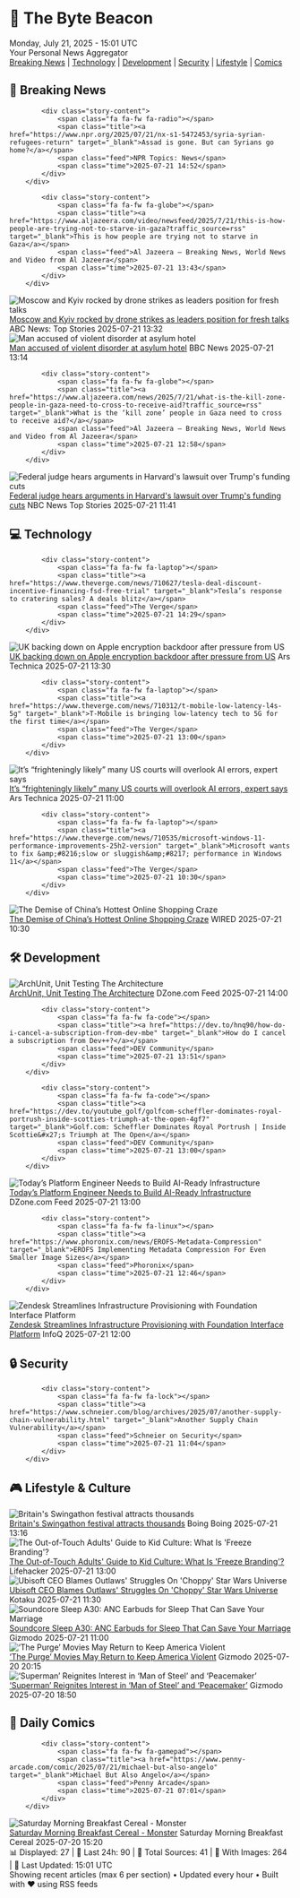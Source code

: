 <!-- Processing 54 RSS feeds at 2025-07-21 15:01:46 UTC -->
<!-- Processing: XKCD -->
<!-- Processing: Penny Arcade -->
<!-- Processing: Poorly Drawn Lines -->
<!-- Processing: Girl Genius -->
<!-- Processing: Dinosaur Comics -->
<!-- Processing: CNN Top Stories -->
<!-- Processing: CNN Breaking News -->
<!-- Processing: BBC Breaking News -->
<!-- Processing: Al Jazeera Breaking News -->
<!-- Processing: NPR News -->
<!-- Processing: Reuters Top News -->
<!-- Processing: Reuters World News -->
<!-- Processing: ABC News Breaking -->
<!-- Processing: NBC News Breaking -->
<!-- Processing: Sky News World -->
<!-- Processing: The Verge -->
<!-- Processing: StackOverflow Blog -->
<!-- Processing: OMG! Ubuntu -->
<!-- Processing: DistroWatch -->
<!-- Processing: GitHub Blog -->
<!-- Processing: InfoQ -->
<!-- Processing: DZone -->
<!-- Processing: Martin Fowler -->
<!-- Processing: Coding Horror -->
<!-- Processing: Lifehacker -->
<!-- Processing: Boing Boing -->
<!-- Processing: Schneier on Security -->
<!-- Generated 7 new posts out of 27 feeds processed -->
<div class="newspaper-header">
    <h1 class="newspaper-title">📰 The Byte Beacon</h1>
    <div class="newspaper-date">Monday, July 21, 2025 - 15:01 UTC</div>
    <div class="newspaper-subtitle">Your Personal News Aggregator</div>
</div>

<div class="newspaper-nav">
    <a href="#breaking">Breaking News</a> |
    <a href="#tech">Technology</a> |
    <a href="#dev">Development</a> |
    <a href="#security">Security</a> |
    <a href="#lifestyle">Lifestyle</a> |
    <a href="#webcomics">Comics</a>
</div>

<div class="news-section breaking-news" id="breaking">
<h2 class="section-header">🚨 Breaking News</h2>
<div class="stories-container">
<div class="story">
            
            <div class="story-content">
                <span class="fa fa-fw fa-radio"></span>
                <span class="title"><a href="https://www.npr.org/2025/07/21/nx-s1-5472453/syria-syrian-refugees-return" target="_blank">Assad is gone. But can Syrians go home?</a></span>
                <span class="feed">NPR Topics: News</span>
                <span class="time">2025-07-21 14:52</span>
            </div>
        </div>
<div class="story">
            
            <div class="story-content">
                <span class="fa fa-fw fa-globe"></span>
                <span class="title"><a href="https://www.aljazeera.com/video/newsfeed/2025/7/21/this-is-how-people-are-trying-not-to-starve-in-gaza?traffic_source=rss" target="_blank">This is how people are trying not to starve in Gaza</a></span>
                <span class="feed">Al Jazeera – Breaking News, World News and Video from Al Jazeera</span>
                <span class="time">2025-07-21 13:43</span>
            </div>
        </div>
<div class="story">
            <img src="https://s.abcnews.com/images/International/Kyiv-explosion-DB-250721_1753085296988_hpMain_4x3t_384.jpg" alt="Moscow and Kyiv rocked by drone strikes as leaders position for fresh talks" class="story-image" loading="lazy" onerror="this.style.display='none'">
            <div class="story-content">
                <span class="fa fa-fw fa-tv"></span>
                <span class="title"><a href="https://abcnews.go.com/International/scale-russia-ukraine-drone-strikes-builds-ahead-ceasefire/story?id=123916732" target="_blank">Moscow and Kyiv rocked by drone strikes as leaders position for fresh talks</a></span>
                <span class="feed">ABC News: Top Stories</span>
                <span class="time">2025-07-21 13:32</span>
            </div>
        </div>
<div class="story">
            <img src="https://ichef.bbci.co.uk/ace/standard/240/cpsprodpb/2be9/live/b57da210-6603-11f0-a91e-6325aab01240.jpg" alt="Man accused of violent disorder at asylum hotel" class="story-image" loading="lazy" onerror="this.style.display='none'">
            <div class="story-content">
                <span class="fa fa-fw fa-flag"></span>
                <span class="title"><a href="https://www.bbc.com/news/articles/cwyedn0vlg1o" target="_blank">Man accused of violent disorder at asylum hotel</a></span>
                <span class="feed">BBC News</span>
                <span class="time">2025-07-21 13:14</span>
            </div>
        </div>
<div class="story">
            
            <div class="story-content">
                <span class="fa fa-fw fa-globe"></span>
                <span class="title"><a href="https://www.aljazeera.com/news/2025/7/21/what-is-the-kill-zone-people-in-gaza-need-to-cross-to-receive-aid?traffic_source=rss" target="_blank">What is the ‘kill zone’ people in Gaza need to cross to receive aid?</a></span>
                <span class="feed">Al Jazeera – Breaking News, World News and Video from Al Jazeera</span>
                <span class="time">2025-07-21 12:58</span>
            </div>
        </div>
<div class="story">
            <img src="https://media-cldnry.s-nbcnews.com/image/upload/t_fit_1500w/rockcms/2024-02/240206-harvard-university-campus-ac-441p-58b188.jpg" alt="Federal judge hears arguments in Harvard&#x27;s lawsuit over Trump&#x27;s funding cuts" class="story-image" loading="lazy" onerror="this.style.display='none'">
            <div class="story-content">
                <span class="fa fa-fw fa-broadcast-tower"></span>
                <span class="title"><a href="https://www.nbcnews.com/politics/trump-administration/live-blog/trump-harvard-epstein-tariffs-doge-immigration-live-updates-rcna219794" target="_blank">Federal judge hears arguments in Harvard&#x27;s lawsuit over Trump&#x27;s funding cuts</a></span>
                <span class="feed">NBC News Top Stories</span>
                <span class="time">2025-07-21 11:41</span>
            </div>
        </div>
</div>
</div>
<div class="news-section tech-news" id="tech">
<h2 class="section-header">💻 Technology</h2>
<div class="stories-container">
<div class="story">
            
            <div class="story-content">
                <span class="fa fa-fw fa-laptop"></span>
                <span class="title"><a href="https://www.theverge.com/news/710627/tesla-deal-discount-incentive-financing-fsd-free-trial" target="_blank">Tesla’s response to cratering sales? A deals blitz</a></span>
                <span class="feed">The Verge</span>
                <span class="time">2025-07-21 14:29</span>
            </div>
        </div>
<div class="story">
            <img src="https://cdn.arstechnica.net/wp-content/uploads/2025/03/apple-encryption-500x500-1741119073.jpg" alt="UK backing down on Apple encryption backdoor after pressure from US" class="story-image" loading="lazy" onerror="this.style.display='none'">
            <div class="story-content">
                <span class="fa fa-fw fa-cog"></span>
                <span class="title"><a href="https://arstechnica.com/tech-policy/2025/07/uk-backing-down-on-apple-encryption-backdoor-after-pressure-from-us/" target="_blank">UK backing down on Apple encryption backdoor after pressure from US</a></span>
                <span class="feed">Ars Technica</span>
                <span class="time">2025-07-21 13:30</span>
            </div>
        </div>
<div class="story">
            
            <div class="story-content">
                <span class="fa fa-fw fa-laptop"></span>
                <span class="title"><a href="https://www.theverge.com/news/710312/t-mobile-low-latency-l4s-5g" target="_blank">T-Mobile is bringing low-latency tech to 5G for the first time</a></span>
                <span class="feed">The Verge</span>
                <span class="time">2025-07-21 13:00</span>
            </div>
        </div>
<div class="story">
            <img src="https://cdn.arstechnica.net/wp-content/uploads/2025/07/the-judge-and-the-six-fingered-man-500x500.jpg" alt="It’s “frighteningly likely” many US courts will overlook AI errors, expert says" class="story-image" loading="lazy" onerror="this.style.display='none'">
            <div class="story-content">
                <span class="fa fa-fw fa-cog"></span>
                <span class="title"><a href="https://arstechnica.com/tech-policy/2025/07/its-frighteningly-likely-many-us-courts-will-overlook-ai-errors-expert-says/" target="_blank">It’s “frighteningly likely” many US courts will overlook AI errors, expert says</a></span>
                <span class="feed">Ars Technica</span>
                <span class="time">2025-07-21 11:00</span>
            </div>
        </div>
<div class="story">
            
            <div class="story-content">
                <span class="fa fa-fw fa-laptop"></span>
                <span class="title"><a href="https://www.theverge.com/news/710535/microsoft-windows-11-performance-improvements-25h2-version" target="_blank">Microsoft wants to fix &amp;#8216;slow or sluggish&amp;#8217; performance in Windows 11</a></span>
                <span class="feed">The Verge</span>
                <span class="time">2025-07-21 10:30</span>
            </div>
        </div>
<div class="story">
            <img src="https://media.wired.com/photos/68717d91d8fa9870beb01afa/master/pass/GettyImages-1231391675.jpg" alt="The Demise of China’s Hottest Online Shopping Craze" class="story-image" loading="lazy" onerror="this.style.display='none'">
            <div class="story-content">
                <span class="fa fa-fw fa-bolt"></span>
                <span class="title"><a href="https://www.wired.com/story/chinese-group-buying-startups-meituan-pinduoduo/" target="_blank">The Demise of China’s Hottest Online Shopping Craze</a></span>
                <span class="feed">WIRED</span>
                <span class="time">2025-07-21 10:30</span>
            </div>
        </div>
</div>
</div>
<div class="news-section dev-news" id="dev">
<h2 class="section-header">🛠️ Development</h2>
<div class="stories-container">
<div class="story">
            <img src="https://dz2cdn1.dzone.com/thumbnail?fid=18519963&w=600" alt="ArchUnit, Unit Testing The Architecture" class="story-image" loading="lazy" onerror="this.style.display='none'">
            <div class="story-content">
                <span class="fa fa-fw fa-newspaper"></span>
                <span class="title"><a href="https://dzone.com/articles/archunit-unit-testing-the-architecture" target="_blank">ArchUnit, Unit Testing The Architecture</a></span>
                <span class="feed">DZone.com Feed</span>
                <span class="time">2025-07-21 14:00</span>
            </div>
        </div>
<div class="story">
            
            <div class="story-content">
                <span class="fa fa-fw fa-code"></span>
                <span class="title"><a href="https://dev.to/hnq90/how-do-i-cancel-a-subscription-from-dev-mbe" target="_blank">How do I cancel a subscription from Dev++?</a></span>
                <span class="feed">DEV Community</span>
                <span class="time">2025-07-21 13:51</span>
            </div>
        </div>
<div class="story">
            
            <div class="story-content">
                <span class="fa fa-fw fa-code"></span>
                <span class="title"><a href="https://dev.to/youtube_golf/golfcom-scheffler-dominates-royal-portrush-inside-scotties-triumph-at-the-open-4gf7" target="_blank">Golf.com: Scheffler Dominates Royal Portrush | Inside Scottie&#x27;s Triumph at The Open</a></span>
                <span class="feed">DEV Community</span>
                <span class="time">2025-07-21 13:00</span>
            </div>
        </div>
<div class="story">
            <img src="https://dz2cdn1.dzone.com/thumbnail?fid=18519952&w=600" alt="Today’s Platform Engineer Needs to Build AI-Ready Infrastructure" class="story-image" loading="lazy" onerror="this.style.display='none'">
            <div class="story-content">
                <span class="fa fa-fw fa-newspaper"></span>
                <span class="title"><a href="https://dzone.com/articles/platform-engineering-ai-infrastructure" target="_blank">Today’s Platform Engineer Needs to Build AI-Ready Infrastructure</a></span>
                <span class="feed">DZone.com Feed</span>
                <span class="time">2025-07-21 13:00</span>
            </div>
        </div>
<div class="story">
            
            <div class="story-content">
                <span class="fa fa-fw fa-linux"></span>
                <span class="title"><a href="https://www.phoronix.com/news/EROFS-Metadata-Compression" target="_blank">EROFS Implementing Metadata Compression For Even Smaller Image Sizes</a></span>
                <span class="feed">Phoronix</span>
                <span class="time">2025-07-21 12:46</span>
            </div>
        </div>
<div class="story">
            <img src="https://res.infoq.com/news/2025/07/zendesk-interface-platform/en/headerimage/generatedHeaderImage-1752833463855.jpg" alt="Zendesk Streamlines Infrastructure Provisioning with Foundation Interface Platform" class="story-image" loading="lazy" onerror="this.style.display='none'">
            <div class="story-content">
                <span class="fa fa-fw fa-info-circle"></span>
                <span class="title"><a href="https://www.infoq.com/news/2025/07/zendesk-interface-platform/?utm_campaign=infoq_content&utm_source=infoq&utm_medium=feed&utm_term=global" target="_blank">Zendesk Streamlines Infrastructure Provisioning with Foundation Interface Platform</a></span>
                <span class="feed">InfoQ</span>
                <span class="time">2025-07-21 12:00</span>
            </div>
        </div>
</div>
</div>
<div class="news-section security-news" id="security">
<h2 class="section-header">🔒 Security</h2>
<div class="stories-container">
<div class="story">
            
            <div class="story-content">
                <span class="fa fa-fw fa-lock"></span>
                <span class="title"><a href="https://www.schneier.com/blog/archives/2025/07/another-supply-chain-vulnerability.html" target="_blank">Another Supply Chain Vulnerability</a></span>
                <span class="feed">Schneier on Security</span>
                <span class="time">2025-07-21 11:04</span>
            </div>
        </div>
</div>
</div>
<div class="news-section lifestyle-news" id="lifestyle">
<h2 class="section-header">🎮 Lifestyle & Culture</h2>
<div class="stories-container">
<div class="story">
            <img src="https://i0.wp.com/boingboing.net/wp-content/uploads/2025/07/Untitled-1.jpg?fit=1064%2C796&amp;quality=60&amp;ssl=1" alt="Britain&#x27;s Swingathon festival attracts thousands" class="story-image" loading="lazy" onerror="this.style.display='none'">
            <div class="story-content">
                <span class="fa fa-fw fa-arrow-right"></span>
                <span class="title"><a href="https://boingboing.net/2025/07/21/britains-swingathon-festival-attracts-thousands.html" target="_blank">Britain&#x27;s Swingathon festival attracts thousands</a></span>
                <span class="feed">Boing Boing</span>
                <span class="time">2025-07-21 13:16</span>
            </div>
        </div>
<div class="story">
            <img src="https://lifehacker.com/imagery/articles/01K0G18B72V4S3967AM2A5832Z/hero-image.jpg" alt="The Out-of-Touch Adults&#x27; Guide to Kid Culture: What Is &#x27;Freeze Branding&#x27;?" class="story-image" loading="lazy" onerror="this.style.display='none'">
            <div class="story-content">
                <span class="fa fa-fw fa-life-ring"></span>
                <span class="title"><a href="https://lifehacker.com/entertainment/the-out-of-touch-adults-guide-to-kid-culture-what-is-freeze-branding?utm_medium=RSS" target="_blank">The Out-of-Touch Adults&#x27; Guide to Kid Culture: What Is &#x27;Freeze Branding&#x27;?</a></span>
                <span class="feed">Lifehacker</span>
                <span class="time">2025-07-21 13:00</span>
            </div>
        </div>
<div class="story">
            <img src="https://i.kinja-img.com/image/upload/c_fit,q_80,w_636/cc02a7c3062feeb1de5ff49c4edcda5f.jpg" alt="Ubisoft CEO Blames Outlaws&#x27; Struggles On &#x27;Choppy&#x27; Star Wars Universe" class="story-image" loading="lazy" onerror="this.style.display='none'">
            <div class="story-content">
                <span class="fa fa-fw fa-gamepad"></span>
                <span class="title"><a href="https://kotaku.com/star-wars-outlaws-ubisoft-ceo-shareholders-choppy-1851786615" target="_blank">Ubisoft CEO Blames Outlaws&#x27; Struggles On &#x27;Choppy&#x27; Star Wars Universe</a></span>
                <span class="feed">Kotaku</span>
                <span class="time">2025-07-21 11:30</span>
            </div>
        </div>
<div class="story">
            <img src="https://gizmodo.com/app/uploads/2025/07/Soundcore-Sleep-A30-review-4.jpg" alt="Soundcore Sleep A30: ANC Earbuds for Sleep That Can Save Your Marriage" class="story-image" loading="lazy" onerror="this.style.display='none'">
            <div class="story-content">
                <span class="fa fa-fw fa-computer"></span>
                <span class="title"><a href="https://gizmodo.com/soundcore-sleep-a30-anc-earbuds-for-sleep-that-can-save-your-marriage-2000630874" target="_blank">Soundcore Sleep A30: ANC Earbuds for Sleep That Can Save Your Marriage</a></span>
                <span class="feed">Gizmodo</span>
                <span class="time">2025-07-21 11:00</span>
            </div>
        </div>
<div class="story">
            <img src="https://gizmodo.com/app/uploads/2025/07/forever-purge.jpg" alt="‘The Purge’ Movies May Return to Keep America Violent" class="story-image" loading="lazy" onerror="this.style.display='none'">
            <div class="story-content">
                <span class="fa fa-fw fa-computer"></span>
                <span class="title"><a href="https://gizmodo.com/the-purge-movies-may-return-to-keep-america-violent-2000631851" target="_blank">‘The Purge’ Movies May Return to Keep America Violent</a></span>
                <span class="feed">Gizmodo</span>
                <span class="time">2025-07-20 20:15</span>
            </div>
        </div>
<div class="story">
            <img src="https://gizmodo.com/app/uploads/2025/07/superman-movies-ranked.jpg" alt="‘Superman’ Reignites Interest in ‘Man of Steel’ and ‘Peacemaker’" class="story-image" loading="lazy" onerror="this.style.display='none'">
            <div class="story-content">
                <span class="fa fa-fw fa-computer"></span>
                <span class="title"><a href="https://gizmodo.com/superman-reignites-interest-in-man-of-steel-and-peacemaker-2000631775" target="_blank">‘Superman’ Reignites Interest in ‘Man of Steel’ and ‘Peacemaker’</a></span>
                <span class="feed">Gizmodo</span>
                <span class="time">2025-07-20 18:50</span>
            </div>
        </div>
</div>
</div>
<div class="news-section webcomics-section" id="webcomics">
<h2 class="section-header">🎨 Daily Comics</h2>
<div class="stories-container">
<div class="story">
            
            <div class="story-content">
                <span class="fa fa-fw fa-gamepad"></span>
                <span class="title"><a href="https://www.penny-arcade.com/comic/2025/07/21/michael-but-also-angelo" target="_blank">Michael But Also Angelo</a></span>
                <span class="feed">Penny Arcade</span>
                <span class="time">2025-07-21 07:01</span>
            </div>
        </div>
<div class="story">
            <img src="https://www.smbc-comics.com/comics/1752732385-20250721.png" alt="Saturday Morning Breakfast Cereal - Monster" class="story-image" loading="lazy" onerror="this.style.display='none'">
            <div class="story-content">
                <span class="fa fa-fw fa-smile"></span>
                <span class="title"><a href="https://www.smbc-comics.com/comic/monster-3" target="_blank">Saturday Morning Breakfast Cereal - Monster</a></span>
                <span class="feed">Saturday Morning Breakfast Cereal</span>
                <span class="time">2025-07-20 15:20</span>
            </div>
        </div>
</div>
</div>

<div class="newspaper-footer">
    <div class="stats">
        📊 Displayed: 27 | 📅 Last 24h: 90 | 📡 Total Sources: 41 | 📸 With Images: 264 |
        🔄 Last Updated: 15:01 UTC
    </div>
    <div class="footer-note">
        Showing recent articles (max 6 per section) • Updated every hour • Built with ❤️ using RSS feeds
    </div>
</div>
